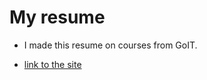 # My resume
- I made this resume on courses from GoIT.

- [link to the site](https://andrewhypster.github.io/My-resume/)
